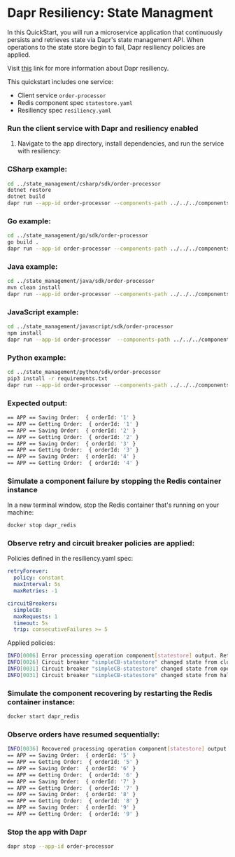 # Dapr Resiliency: State Managment

In this QuickStart, you will run a microservice application that continuously persists and retrieves state via Dapr's state management API. When operations to the state store begin to fail, Dapr resiliency policies are applied.

Visit [this](https://docs.dapr.io/operations/resiliency/resiliency-overview//) link for more information about Dapr resiliency.

This quickstart includes one service:

- Client service `order-processor` 
- Redis component spec `statestore.yaml`
- Resiliency spec `resiliency.yaml`

### Run the client service with Dapr and resiliency enabled

1. Navigate to the app directory, install dependencies, and run the service with resiliency: 

### CSharp example:
```bash
cd ../state_management/csharp/sdk/order-processor
dotnet restore
dotnet build
dapr run --app-id order-processor --components-path ../../../components/ -- dotnet run
```

### Go example:
```bash
cd ../state_management/go/sdk/order-processor
go build .
dapr run --app-id order-processor --components-path ../../../components -- go run .
```

### Java example:
```bash
cd ../state_management/java/sdk/order-processor
mvn clean install
dapr run --app-id order-processor --components-path ../../../components/ -- java -jar target/OrderProcessingService-0.0.1-SNAPSHOT.jar
```

### JavaScript example:
```bash
cd ../state_management/javascript/sdk/order-processor
npm install
dapr run --app-id order-processor  --components-path ../../../components/ -- npm start
```

### Python example:
```bash
cd ../state_management/python/sdk/order-processor
pip3 install -r requirements.txt 
dapr run --app-id order-processor --components-path ../../../components/ -- python3 
```

### Expected output: 
```bash
== APP == Saving Order:  { orderId: '1' }
== APP == Getting Order:  { orderId: '1' }
== APP == Saving Order:  { orderId: '2' }
== APP == Getting Order:  { orderId: '2' }
== APP == Saving Order:  { orderId: '3' }
== APP == Getting Order:  { orderId: '3' }
== APP == Saving Order:  { orderId: '4' }
== APP == Getting Order:  { orderId: '4' }
```
<!-- END_STEP -->

### Simulate a component failure by stopping the Redis container instance 
In a new terminal window, stop the Redis container that's running on your machine:

```bash
docker stop dapr_redis
```

### Observe retry and circuit breaker policies are applied:

Policies defined in the resiliency.yaml spec:
```yaml
retryForever:
  policy: constant
  maxInterval: 5s
  maxRetries: -1 

circuitBreakers:
  simpleCB:
  maxRequests: 1
  timeout: 5s 
  trip: consecutiveFailures >= 5
```

Applied policies:
```bash
INFO[0006] Error processing operation component[statestore] output. Retrying... 
INFO[0026] Circuit breaker "simpleCB-statestore" changed state from closed to open
INFO[0031] Circuit breaker "simpleCB-statestore" changed state from open to half-open
INFO[0031] Circuit breaker "simpleCB-statestore" changed state from half-open to open
```

### Simulate the component recovering by restarting the Redis container instance:

```bash
docker start dapr_redis
```

### Observe orders have resumed sequentially:

```bash
INFO[0036] Recovered processing operation component[statestore] output.
== APP == Saving Order:  { orderId: '5' }
== APP == Getting Order:  { orderId: '5' }
== APP == Saving Order:  { orderId: '6' }
== APP == Getting Order:  { orderId: '6' }
== APP == Saving Order:  { orderId: '7' }
== APP == Getting Order:  { orderId: '7' }
== APP == Saving Order:  { orderId: '8' }
== APP == Getting Order:  { orderId: '8' }
== APP == Saving Order:  { orderId: '9' }
== APP == Getting Order:  { orderId: '9' }
```

### Stop the app with Dapr
```bash
dapr stop --app-id order-processor
```

